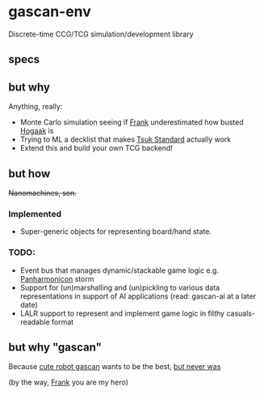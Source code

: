 # gascan-env
Discrete-time CCG/TCG simulation/development library

## specs


## but why
Anything, really:
* Monte Carlo simulation seeing if [Frank](https://www.channelfireball.com/all-strategy/articles/magic-math-hogaak-can-be-played-on-turn-2-in-60-of-its-games/) underestimated how busted [Hogaak](https://scryfall.com/card/mh1/202/hogaak-arisen-necropolis) is
* Trying to ML a decklist that makes [Tsuk Standard](https://cardfight.fandom.com/wiki/Goddess_of_the_Full_Moon,_Tsukuyomi_(V_Series)) actually work
* Extend this and build your own TCG backend!

## but how
~~Nanomachines, son.~~
### Implemented
* Super-generic objects for representing board/hand state.

### TODO:
* Event bus that manages dynamic/stackable game logic e.g. [Panharmonicon](https://scryfall.com/card/kld/226/panharmonicon) storm
* Support for (un)marshalling and (un)pickling to various data representations in support of AI applications (read: gascan-ai at a later date)
* LALR support to represent and implement game logic in filthy casuals-readable format

## but why "gascan"
Because [cute robot gascan](https://azurlane.koumakan.jp/Gascogne) wants to be the best, [but never was](https://en.wikipedia.org/wiki/Richelieu-class_battleship#Clemenceau_and_Gascogne)

(by the way, [Frank](https://twitter.com/karsten_frank/) you are my hero)